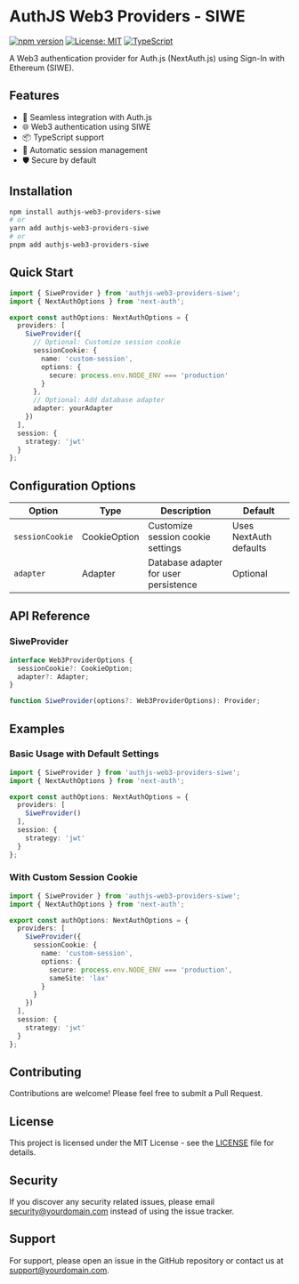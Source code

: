 # AuthJS Web3 Providers - SIWE

[![npm version](https://badge.fury.io/js/authjs-web3-providers-siwe.svg)](https://badge.fury.io/js/authjs-web3-providers-siwe)
[![License: MIT](https://img.shields.io/badge/License-MIT-yellow.svg)](https://opensource.org/licenses/MIT)
[![TypeScript](https://img.shields.io/badge/%3C%2F%3E-TypeScript-%230074c1.svg)](http://www.typescriptlang.org/)

A Web3 authentication provider for Auth.js (NextAuth.js) using Sign-In with Ethereum (SIWE).

## Features

- 🔐 Seamless integration with Auth.js
- 🌐 Web3 authentication using SIWE
- 📦 TypeScript support
- 🔄 Automatic session management
- 🛡️ Secure by default

## Installation

```bash
npm install authjs-web3-providers-siwe
# or
yarn add authjs-web3-providers-siwe
# or
pnpm add authjs-web3-providers-siwe
```

## Quick Start

```typescript
import { SiweProvider } from 'authjs-web3-providers-siwe';
import { NextAuthOptions } from 'next-auth';

export const authOptions: NextAuthOptions = {
  providers: [
    SiweProvider({
      // Optional: Customize session cookie
      sessionCookie: {
        name: 'custom-session',
        options: {
          secure: process.env.NODE_ENV === 'production'
        }
      },
      // Optional: Add database adapter
      adapter: yourAdapter
    })
  ],
  session: {
    strategy: 'jwt'
  }
};
```

## Configuration Options

| Option | Type | Description | Default |
|--------|------|-------------|---------|
| `sessionCookie` | CookieOption | Customize session cookie settings | Uses NextAuth defaults |
| `adapter` | Adapter | Database adapter for user persistence | Optional |

## API Reference

### SiweProvider

```typescript
interface Web3ProviderOptions {
  sessionCookie?: CookieOption;
  adapter?: Adapter;
}

function SiweProvider(options?: Web3ProviderOptions): Provider;
```

## Examples

### Basic Usage with Default Settings

```typescript
import { SiweProvider } from 'authjs-web3-providers-siwe';
import { NextAuthOptions } from 'next-auth';

export const authOptions: NextAuthOptions = {
  providers: [
    SiweProvider()
  ],
  session: {
    strategy: 'jwt'
  }
};
```

### With Custom Session Cookie

```typescript
import { SiweProvider } from 'authjs-web3-providers-siwe';
import { NextAuthOptions } from 'next-auth';

export const authOptions: NextAuthOptions = {
  providers: [
    SiweProvider({
      sessionCookie: {
        name: 'custom-session',
        options: {
          secure: process.env.NODE_ENV === 'production',
          sameSite: 'lax'
        }
      }
    })
  ],
  session: {
    strategy: 'jwt'
  }
};
```

## Contributing

Contributions are welcome! Please feel free to submit a Pull Request.

## License

This project is licensed under the MIT License - see the [LICENSE](LICENSE) file for details.

## Security

If you discover any security related issues, please email security@yourdomain.com instead of using the issue tracker.

## Support

For support, please open an issue in the GitHub repository or contact us at support@yourdomain.com. 